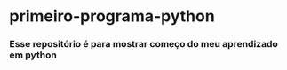 # primeiro-programa-python
### Esse repositório é para mostrar começo do meu aprendizado em python 
